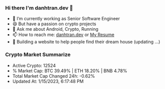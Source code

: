 ### Hi there I'm danhtran.dev 👋

- 🔭 I’m currently working as Senior Software Engineer
- 😄 But have a passion on crypto projects
- 💬 Ask me about Android, Crypto, Running 
- 📫 How to reach me: <a href="https://danhtran.dev" target="_blank">danhtran.dev</a> or <a href="Dan-Resume.pdf" target="_blank">My Resume</a>
- 🌱 Building a website to help people find their dream house (updating ...)

### Crypto Market Summarize
- Active Crypto: 12524
- % Market Cap: BTC 39.49% | ETH 18.20% | BNB 4.78%
- Total Market Cap Changed 24h: -0.62%
- Updated At: 1/15/2023, 6:17:48 PM
